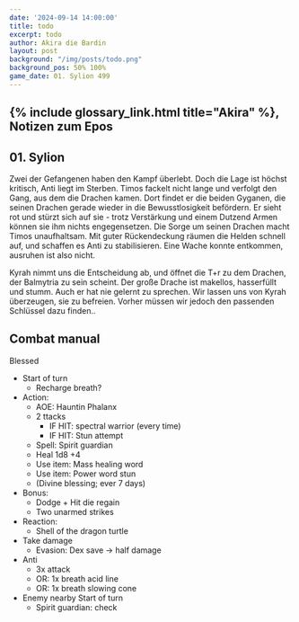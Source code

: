 ```yaml
---
date: '2024-09-14 14:00:00'
title: todo
excerpt: todo
author: Akira die Bardin
layout: post
background: "/img/posts/todo.png"
background_pos: 50% 100%
game_date: 01. Sylion 499
---
```


## {% include glossary_link.html title="Akira" %}, Notizen zum Epos

## 01. Sylion

Zwei der Gefangenen haben den Kampf überlebt. Doch die Lage ist höchst kritisch, Anti liegt im Sterben. Timos fackelt nicht lange und verfolgt den Gang, aus dem die Drachen kamen. Dort findet er die beiden Gyganen, die seinen Drachen gerade wieder in die Bewusstlosigkeit befördern. Er sieht rot und stürzt sich auf sie - trotz Verstärkung und einem Dutzend Armen können sie ihm nichts engegensetzen. Die Sorge um seinen Drachen macht Timos unaufhaltsam. Mit guter Rückendeckung räumen die Helden schnell auf, und schaffen es Anti zu stabilisieren. Eine Wache konnte entkommen, ausruhen ist also nicht.

Kyrah nimmt uns die Entscheidung ab, und öffnet die T+r zu dem Drachen, der Balmytria zu sein scheint. Der große Drache ist makellos, hasserfüllt und stumm. Auch er hat nie gelernt zu sprechen. Wir lassen uns von Kyrah überzeugen, sie zu befreien. Vorher müssen wir jedoch den passenden Schlüssel dazu finden..




## Combat manual
Blessed

* Start of turn
  * Recharge breath?
* Action:
  * AOE: Hauntin Phalanx
  * 2 ttacks
    * IF HIT:  spectral warrior (every time)
    * IF HIT: Stun attempt
  * Spell: Spirit guardian
  * Heal 1d8 +4
  * Use item: Mass healing word
  * Use item: Power word stun
  * (Divine blessing; ever 7 days)
* Bonus:
  * Dodge + Hit die regain
  * Two unarmed strikes
* Reaction:
  * Shell of the dragon turtle
* Take damage
  * Evasion: Dex save -> half damage
* Anti
  * 3x attack
  * OR: 1x breath acid line
  * OR: 1x breath slowing cone
* Enemy nearby Start of turn
  * Spirit guardian: check
<!--
Die Amazonen sind mit der Halbinsel Aresia in Verbindung, Narsus für viele aresianer ein spielzeug der königin.

Character highlights:
## Tiameia
## Kapiosallos
## Bexos
## Timos
-->
